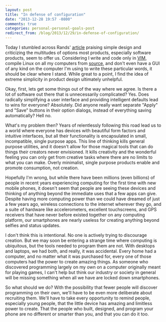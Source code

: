 ```yaml
---
layout: post
title: "In defense of configuration"
date: "2013-12-28 19:57 -0800"
comments: true
categories: personal-personal-goals-post
redirect_from: /blog/2013/12/29/in-defense-of-configuration/
---
```


Today I stumbled across Rands' [article](http://randsinrepose.com/archives/do-you-want-to-write/) praising simple design and criticizing the multitudes of options most products, especially software products, seem to offer us. Considering I write and code only in [VIM](http://vim.org), compile Linux on all my computers from [source](http://gentoo.org), and don't even have a GUI of any kind on the computer I'm using to write these particular words, it should be clear where I stand.
While great to a point, I find the idea of extreme simplicity in product design ultimately unhelpful.

Okay, first, lets get some things out of the way where we agree. Is there a lot of software out there that is unnecessarily complicated? Yes. Does radically simplifying a user interface and providing intelligent defaults lead to wins for everyone? Absolutely. Did anyone really want separate "Apply" and "Save" buttons in their option dialogs, instead of everything saving automatically? Hell no.

What's my problem then? Years of relentlessly following this road lead us to a world where everyone has devices with beautiful form factors and intuitive interfaces, but all their functionality is encapsulated in small, incompatible, single purpose apps.
This line of thinking kills general purpose utilities, and it doesn't allow for those magical tools that can do things their creators never envisioned.
It kills creativity and the wonderful feeling you can only get from creative tasks where there are no limits to what you can make.
Overly minimalist, single purpose products enable and promote consumption, not creation.

Hopefully I'm wrong, but while there have been millions (even billions) of people in recent years experiencing computing for the first time with new mobile phones, it doesn't seem that people are seeing these devices and thinking of anything beyond the immediate uses that a few apps can give.
Despite having more computing power than we could have dreamed of just a few years ago, wireless connections to the internet wherever they go, and a suite of hardware like accelerometers, excellent touchscreens, and GPS receivers that have never before existed together on any computing platform, our smartphones are nearly useless for creating anything beyond selfies and status updates.

I don't think this is intentional. No one is actively trying to discourage creation.
But we may soon be entering a strange time where computing is ubiquitous, but the tools needed to program them are not.
With desktops and laptops, we had both, and really, it was accidental.
Every home had a computer, and no matter what it was purchased for, every one of those computers had the power to create amazing things.
As someone who discovered programming largely on my own on a computer originally meant for playing games, I can't help but think our industry or society in general will be missing something when all we have are locked down smartphones.

So what should we do?
With the possibility that fewer people will discover programming on their own, we'll have to be even more deliberate about recruiting them.
We'll have to take every opportunity to remind people, especially young people, that the little device has amazing and limitless power to create.
That the people who built, designed, and program your phone are no different or smarter than you, and that you can do it too.
